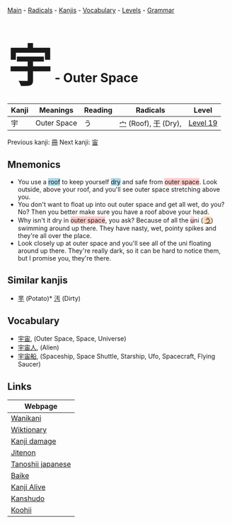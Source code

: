 <style> bigfont {font-size: 100px}</style>
[Main](../README.md) -
[Radicals](../radicals.md) -
[Kanjis](../kanjis.md) -
[Vocabulary](../vocabulary.md) -
[Levels](../levels.md) -
[Grammar](../grammar.md)
# <bigfont> 宇</bigfont> - Outer Space 

| Kanji | Meanings | Reading | Radicals | Level |
| --- | --- | --- | --- | --- |
| 宇 | Outer Space | う | [宀](../radicals/宀.md) (Roof), [干](../radicals/干.md) (Dry),  | [Level 19](../levels/wk_level19.md) |

Previous kanji: [冊](冊.md) Next kanji: [宙](宙.md) 

## Mnemonics
 * You use a <span style="background-color:#ADD8E6"> roof</span> to keep yourself <span style="background-color:#ADD8E6"> dry</span> and safe from <span style="background-color:#ffcccb"> outer space</span>. Look outside, above your roof, and you'll see outer space stretching above you.
* You don't want to float up into out outer space and get all wet, do you? No? Then you better make sure you have a roof above your head.
* Why isn't it dry in <span style="background-color:#ffcccb"> outer space</span>, you ask? Because of all the <span style="background-color:#ffcccb"> u</span>ni (<span style="background-color:#fed8b1"> [う](https://jisho.org/search/う)</span>) swimming around up there. They have nasty, wet, pointy spikes and they're all over the place.
* Look closely up at outer space and you'll see all of the uni floating around up there. They're really dark, so it can be hard to notice them, but I promise you, they're there.


## Similar kanjis
 * [芋](芋.md) (Potato)* [汚](汚.md) (Dirty)


## Vocabulary
 * [宇宙](../vocabulary/宇.md), (Outer Space, Space, Universe)
* [宇宙人](../vocabulary/宇.md), (Alien)
* [宇宙船](../vocabulary/宇.md), (Spaceship, Space Shuttle, Starship, Ufo, Spacecraft, Flying Saucer)



## Links 

| Webpage |
| --- |
| [Wanikani          ](https://www.wanikani.com/kanji/宇) |
| [Wiktionary        ](https://en.wiktionary.org/wiki/宇) |
| [Kanji damage      ](http://www.kanjidamage.com/kanji/search?utf8=✓&q=宇) |
| [Jitenon           ](https://jitenon.com/kanji/宇) |
| [Tanoshii japanese ](https://www.tanoshiijapanese.com/dictionary/kanji.cfm?k=宇) |
| [Baike             ](https://baike.baidu.com/item/宇) |
| [Kanji Alive       ](https://app.kanjialive.com/宇) |
| [Kanshudo          ](https://www.kanshudo.com/searchmn?q=宇) |
| [Koohii            ](https://kanji.koohii.com/study/kanji/宇) |
